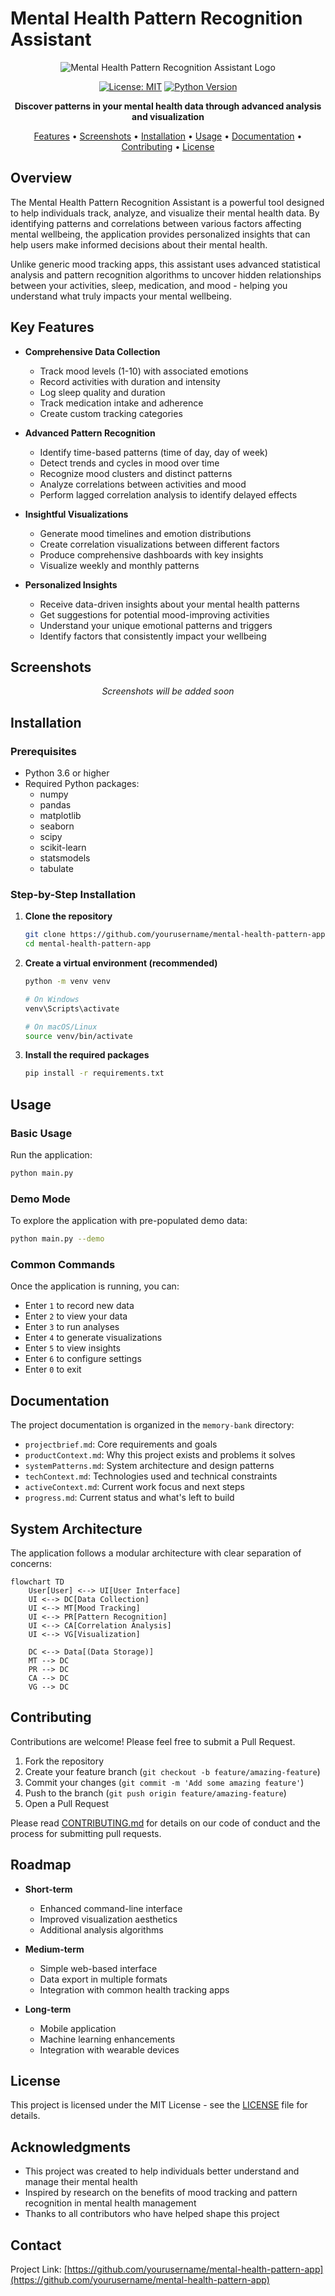 # Mental Health Pattern Recognition Assistant

<div align="center">

![Mental Health Pattern Recognition Assistant Logo](https://via.placeholder.com/150)

[![License: MIT](https://img.shields.io/badge/License-MIT-blue.svg)](https://opensource.org/licenses/MIT)
[![Python Version](https://img.shields.io/badge/python-3.6%2B-blue)](https://www.python.org/downloads/)

**Discover patterns in your mental health data through advanced analysis and visualization**

[Features](#key-features) • [Screenshots](#screenshots) • [Installation](#installation) • [Usage](#usage) • [Documentation](#documentation) • [Contributing](#contributing) • [License](#license)

</div>

## Overview

The Mental Health Pattern Recognition Assistant is a powerful tool designed to help individuals track, analyze, and visualize their mental health data. By identifying patterns and correlations between various factors affecting mental wellbeing, the application provides personalized insights that can help users make informed decisions about their mental health.

Unlike generic mood tracking apps, this assistant uses advanced statistical analysis and pattern recognition algorithms to uncover hidden relationships between your activities, sleep, medication, and mood - helping you understand what truly impacts your mental wellbeing.

## Key Features

- **Comprehensive Data Collection**
  - Track mood levels (1-10) with associated emotions
  - Record activities with duration and intensity
  - Log sleep quality and duration
  - Track medication intake and adherence
  - Create custom tracking categories

- **Advanced Pattern Recognition**
  - Identify time-based patterns (time of day, day of week)
  - Detect trends and cycles in mood over time
  - Recognize mood clusters and distinct patterns
  - Analyze correlations between activities and mood
  - Perform lagged correlation analysis to identify delayed effects

- **Insightful Visualizations**
  - Generate mood timelines and emotion distributions
  - Create correlation visualizations between different factors
  - Produce comprehensive dashboards with key insights
  - Visualize weekly and monthly patterns

- **Personalized Insights**
  - Receive data-driven insights about your mental health patterns
  - Get suggestions for potential mood-improving activities
  - Understand your unique emotional patterns and triggers
  - Identify factors that consistently impact your wellbeing

## Screenshots

<div align="center">
<i>Screenshots will be added soon</i>
</div>

## Installation

### Prerequisites

- Python 3.6 or higher
- Required Python packages:
  - numpy
  - pandas
  - matplotlib
  - seaborn
  - scipy
  - scikit-learn
  - statsmodels
  - tabulate

### Step-by-Step Installation

1. **Clone the repository**
   ```bash
   git clone https://github.com/yourusername/mental-health-pattern-app.git
   cd mental-health-pattern-app
   ```

2. **Create a virtual environment (recommended)**
   ```bash
   python -m venv venv
   
   # On Windows
   venv\Scripts\activate
   
   # On macOS/Linux
   source venv/bin/activate
   ```

3. **Install the required packages**
   ```bash
   pip install -r requirements.txt
   ```

## Usage

### Basic Usage

Run the application:
```bash
python main.py
```

### Demo Mode

To explore the application with pre-populated demo data:
```bash
python main.py --demo
```

### Common Commands

Once the application is running, you can:
- Enter `1` to record new data
- Enter `2` to view your data
- Enter `3` to run analyses
- Enter `4` to generate visualizations
- Enter `5` to view insights
- Enter `6` to configure settings
- Enter `0` to exit

## Documentation

The project documentation is organized in the `memory-bank` directory:

- `projectbrief.md`: Core requirements and goals
- `productContext.md`: Why this project exists and problems it solves
- `systemPatterns.md`: System architecture and design patterns
- `techContext.md`: Technologies used and technical constraints
- `activeContext.md`: Current work focus and next steps
- `progress.md`: Current status and what's left to build

## System Architecture

The application follows a modular architecture with clear separation of concerns:

```mermaid
flowchart TD
    User[User] <--> UI[User Interface]
    UI <--> DC[Data Collection]
    UI <--> MT[Mood Tracking]
    UI <--> PR[Pattern Recognition]
    UI <--> CA[Correlation Analysis]
    UI <--> VG[Visualization]
    
    DC <--> Data[(Data Storage)]
    MT --> DC
    PR --> DC
    CA --> DC
    VG --> DC
```

## Contributing

Contributions are welcome! Please feel free to submit a Pull Request.

1. Fork the repository
2. Create your feature branch (`git checkout -b feature/amazing-feature`)
3. Commit your changes (`git commit -m 'Add some amazing feature'`)
4. Push to the branch (`git push origin feature/amazing-feature`)
5. Open a Pull Request

Please read [CONTRIBUTING.md](CONTRIBUTING.md) for details on our code of conduct and the process for submitting pull requests.

## Roadmap

- **Short-term**
  - Enhanced command-line interface
  - Improved visualization aesthetics
  - Additional analysis algorithms

- **Medium-term**
  - Simple web-based interface
  - Data export in multiple formats
  - Integration with common health tracking apps

- **Long-term**
  - Mobile application
  - Machine learning enhancements
  - Integration with wearable devices

## License

This project is licensed under the MIT License - see the [LICENSE](LICENSE) file for details.

## Acknowledgments

- This project was created to help individuals better understand and manage their mental health
- Inspired by research on the benefits of mood tracking and pattern recognition in mental health management
- Thanks to all contributors who have helped shape this project

## Contact

Project Link: [https://github.com/yourusername/mental-health-pattern-app](https://github.com/yourusername/mental-health-pattern-app)
